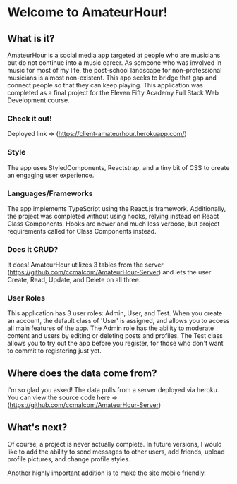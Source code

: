 # Welcome to AmateurHour!

## What is it?

AmateurHour is a social media app targeted at people who are musicians but do not continue into a music career. As someone who was involved in music for most of my life, the post-school landscape for non-professional musicians is almost non-existent. This app seeks to bridge that gap and connect people so that they can keep playing. This application was completed as a final project for the Eleven Fifty Academy Full Stack Web Development course.

### Check it out!
Deployed link => (https://client-amateurhour.herokuapp.com/)

### Style

The app uses StyledComponents, Reactstrap, and a tiny bit of CSS to create an engaging user experience. 

### Languages/Frameworks

The app implements TypeScript using the React.js framework. Additionally, the project was completed without using hooks, relying instead on React Class Components. Hooks are newer and much less verbose, but project requirements called for Class Components instead.

### Does it CRUD?

It does! AmateurHour utilizes 3 tables from the server (https://github.com/ccmalcom/AmateurHour-Server) and lets the user Create, Read, Update, and Delete on all three. 

### User Roles

This application has 3 user roles: Admin, User, and Test. When you create an account, the default class of 'User' is assigned, and allows you to access all main features of the app. The Admin role has the ability to moderate content and users by editing or deleting posts and profiles. The Test class allows you to try out the app before you register, for those who don't want to commit to registering just yet. 

## Where does the data come from?

I'm so glad you asked! The data pulls from a server deployed via heroku. You can view the source code here => (https://github.com/ccmalcom/AmateurHour-Server)

## What's next?

Of course, a project is never actually complete. In future versions, I would like to add the ability to send messages to other users, add friends, upload profile pictures, and change profile styles. 

Another highly important addition is to make the site mobile friendly.